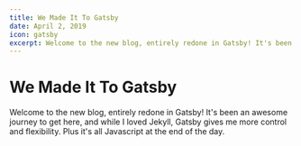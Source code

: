 ```yaml
---
title: We Made It To Gatsby
date: April 2, 2019
icon: gatsby
excerpt: Welcome to the new blog, entirely redone in Gatsby! It's been an awesome journey to get here, and while I loved Jekyll, Gatsby gives me more control and flexibility. Plus it's all Javascript at the end of the day.
---
```

# We Made It To Gatsby

Welcome to the new blog, entirely redone in Gatsby! It's been an awesome journey to get here, and while I loved Jekyll, Gatsby gives me more control and flexibility. Plus it's all Javascript at the end of the day.
